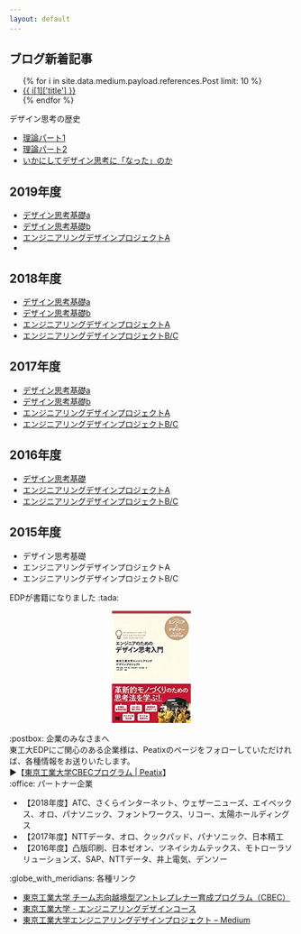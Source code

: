 ```yaml
---
layout: default
---
```


<div class="row">

<div class="col-md-7">

<h2>ブログ新着記事</h2>
<ul>
{% for i in site.data.medium.payload.references.Post limit: 10 %}
<li><a href="https://medium.com/titech-eng-and-design/-{{ i[1]['id'] }}">{{ i[1]['title'] }}</a></li>
{% endfor %}
</ul>


<div class="panel panel-default">
  <div class="panel-heading">デザイン思考の歴史</div>
  <div class="panel-body">
  <ul>
<li><a href="https://medium.com/titech-eng-and-design/%E3%83%87%E3%82%B6%E3%82%A4%E3%83%B3%E6%80%9D%E8%80%83%E3%81%AE%E6%AD%B4%E5%8F%B2-%E7%90%86%E8%AB%96%E3%83%91%E3%83%BC%E3%83%881-e8ef02195fbe">理論パート1</a></li>
<li><a href="https://medium.com/titech-eng-and-design/%E3%83%87%E3%82%B6%E3%82%A4%E3%83%B3%E6%80%9D%E8%80%83%E3%81%AE%E6%AD%B4%E5%8F%B2-%E7%90%86%E8%AB%96%E3%83%91%E3%83%BC%E3%83%882-5b9cb1229064">理論パート2</a></li>
<li><a href="https://medium.com/titech-eng-and-design/%E3%83%87%E3%82%B6%E3%82%A4%E3%83%B3%E6%80%9D%E8%80%83%E3%81%AE%E6%AD%B4%E5%8F%B2-%E3%81%84%E3%81%8B%E3%81%AB%E3%81%97%E3%81%A6%E3%83%87%E3%82%B6%E3%82%A4%E3%83%B3%E6%80%9D%E8%80%83%E3%81%AB-%E3%81%AA%E3%81%A3%E3%81%9F-%E3%81%AE%E3%81%8B-9949a1b79c79">いかにしてデザイン思考に「なった」のか</a></li>
  </ul>
  </div>
</div>

<h2>2019年度</h2>
<ul>
<li><a href="/2019-dtf-a/">デザイン思考基礎a</a></li>
<li><a href="/2019-dtf-b/">デザイン思考基礎b</a></li>
<li><a href="/2019-edp-a/">エンジニアリングデザインプロジェクトA</a></li>
<li><a href="/2019-edp-bc/"></a></li>
</ul>


<h2>2018年度</h2>
<ul>
<li><a href="/2018-dtf-a/">デザイン思考基礎a</a></li>
<li><a href="/2018-dtf-b/">デザイン思考基礎b</a></li>
<li><a href="/2018-edp-a/">エンジニアリングデザインプロジェクトA</a></li>
<li><a href="/2018-edp-bc/">エンジニアリングデザインプロジェクトB/C</a></li>
</ul>


<h2>2017年度</h2>
<ul>
<li><a href="/2017-dtf-a/">デザイン思考基礎a</a></li>
<li><a href="/2017-dtf-b/">デザイン思考基礎b</a></li>
<li><a href="/2017-edp-a/">エンジニアリングデザインプロジェクトA</a></li>
<li><a href="/2017-edp-bc/">エンジニアリングデザインプロジェクトB/C</a></li>
</ul>

<h2>2016年度</h2>
<ul>
<li><a href="/2016-dtf/">デザイン思考基礎</a></li>
<li><a href="/2016-edp-a/">エンジニアリングデザインプロジェクトA</a></li>
<li><a href="/2016-edp-bc/">エンジニアリングデザインプロジェクトB/C</a></li>
</ul>


<h2>2015年度</h2>
<ul>
<li>デザイン思考基礎</li>
<li>エンジニアリングデザインプロジェクトA</li>
<li>エンジニアリングデザインプロジェクトB/C</li>
</ul>

</div>

<div class="col-md-5">

<div class="panel panel-danger">
  <div class="panel-heading">EDPが書籍になりました :tada: </div>
  <div class="panel-body" style="text-align:center;">
<p><a href="http://www.shoeisha.co.jp/book/detail/9784798153858"><img src="images/edp-book.png" /></a></p>
  </div>
</div>

<!-- <div class="panel panel-default">
 !--   <div class="panel-heading">イベント情報</div>
 !--   <div class="panel-body">
 !-- <iframe frameborder="0" width="100%" height="480" src="https://peatix.com/event/640918/share/widget?z=1&a=1"></iframe>
 !--   </div>
 !-- </div> -->

<div class="panel panel-default">
  <div class="panel-heading">:postbox: 企業のみなさまへ</div>
  <div class="panel-body">
東工大EDPにご関心のある企業様は、Peatixのページをフォローしていただければ、各種情報をお送りいたします。<br />▶【<a href="https://titech-cbec.peatix.com/">東京工業大学CBECプログラム | Peatix</a>】
  </div>
</div>

<div class="panel panel-default">
  <div class="panel-heading">:office: パートナー企業</div>
  <div class="panel-body">
<ul>
<li>【2018年度】ATC、さくらインターネット、ウェザーニューズ、エイベックス、オロ、パナソニック、フォントワークス、リコー、太陽ホールディングス</li>
<li>【2017年度】NTTデータ、オロ、クックパッド、パナソニック、日本精工</li>
<li>【2016年度】凸版印刷、日本ゼオン、ツネイシカムテックス、モトローラソリューションズ、SAP、NTTデータ、井上電気、デンソー</li>
</ul>
  </div>
</div>


<div class="panel panel-default">
  <div class="panel-heading">:globe_with_meridians: 各種リンク</div>
  <div class="panel-body">
<ul>
<li><a href="http://www.eng.titech.ac.jp/~cbe/">東京工業大学 チーム志向越境型アントレプレナー育成プログラム（CBEC）</a></li>
<li><a href="http://www.esd.titech.ac.jp/">東京工業大学 - エンジニアリングデザインコース</a></li>
<li><a href="https://medium.com/titech-eng-and-design">東京工業大学エンジニアリングデザインプロジェクト – Medium</a></li>
</ul>
  </div>
</div>

</div>

</div>
